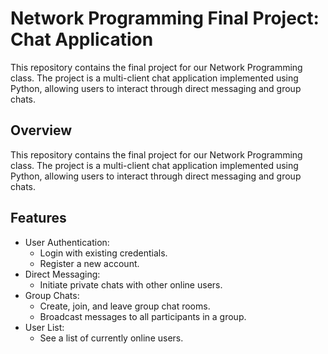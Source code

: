 # Network Programming Final Project: Chat Application

This repository contains the final project for our Network Programming class. The project is a multi-client chat application implemented using Python, allowing users to interact through direct messaging and group chats.

## Overview
This repository contains the final project for our Network Programming class. The project is a multi-client chat application implemented using Python, allowing users to interact through direct messaging and group chats.

## Features
- User Authentication:
  -  Login with existing credentials.
  -  Register a new account.
- Direct Messaging:
  - Initiate private chats with other online users.
- Group Chats:
  - Create, join, and leave group chat rooms.
  - Broadcast messages to all participants in a group.
- User List:
  - See a list of currently online users.
